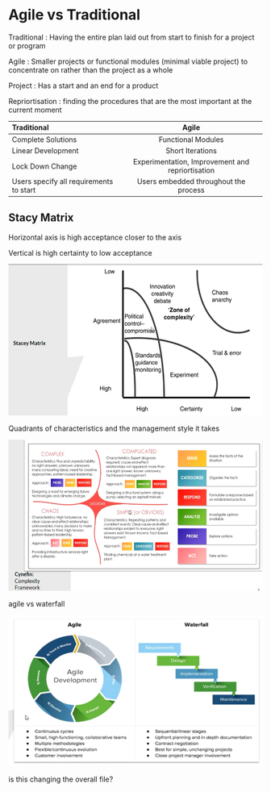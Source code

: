 # Agile vs Traditional

Traditional
: Having the entire plan laid out from start to finish for a project or program

Agile
: Smaller projects or functional modules (minimal viable project) to concentrate on rather than the project as a whole

Project
: Has a start and an end for a product

Repriortisation
: finding the procedures that are the most important at the current moment

| Traditional                             |                       Agile                       |
| :-------------------------------------- | :-----------------------------------------------: |
| Complete Solutions                      |                Functional Modules                 |
| Linear Development                      |                 Short Iterations                  |
| Lock Down Change                        | Experimentation, Improvement and repriortisation  |
| Users specify all requirements to start |       Users embedded throughout the process       |

## Stacy Matrix

Horizontal axis is high acceptance closer to the axis

Vertical is high certainty to low acceptance

<img src="img/stacy matrix.png" alt="Stacy Matrix" style="height: 300px; width:700px;"/>

Quadrants of characteristics and the management style it takes

<img src="img/complexity.png" alt="complexity" style="height: 300px; width:700px;"/>

agile vs waterfall

<img src="img/agile vs waterfall.png" alt="complexity" style="height: 300px; width:700px;"/>

is this changing the overall file?
